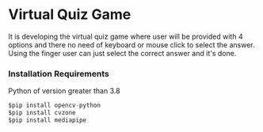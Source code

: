 # **Virtual Quiz Game**
It is developing the virtual quiz game where user will be provided with 4 options and there no need of keyboard or mouse click to select the answer.
Using the finger user can just select the correct answer and it's done.

### Installation Requirements 

Python of version greater than 3.8

```python
$pip install opencv-python
$pip install cvzone
$pip install mediapipe
```

